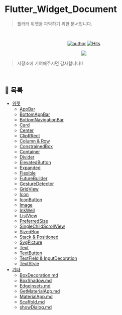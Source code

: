 # Flutter_Widget_Document
> 플러터 위젯을 파악하기 위한 문서입니다.

<br>

<div align=center>

[![author](https://img.shields.io/badge/author-youjeonghan-brightgreen.svg?style=flat-square)](https://github.com/youjeonghan)
[![Hits](https://hits.seeyoufarm.com/api/count/incr/badge.svg?url=https%3A%2F%2Fgithub.com%2Fyoujeonghan%2FFlutter_Widget_Document&count_bg=%2379C83D&title_bg=%23555555&icon=&icon_color=%23E7E7E7&title=hits&edge_flat=true)](https://hits.seeyoufarm.com)

<a href="https://github.com/youjeonghan/Flutter_Widget_Document/graphs/contributors"><img src="https://opencollective.com/Flutter_Widget_Document/contributors.svg?width=720"></a>

</div>

> 저장소에 기여해주시면 감사합니다!!

<br>

## 📑 목록

- [위젯](https://github.com/youjeonghan/Flutter_Widget_Document/tree/main/Widget)
  - [AppBar](https://github.com/youjeonghan/Flutter_Widget_Document/blob/main/Widget/AppBar.md)
  - [BottomAppBar](https://github.com/youjeonghan/Flutter_Widget_Document/blob/main/Widget/BottomAppBar.md)
  - [BottomNavigationBar](https://github.com/youjeonghan/Flutter_Widget_Document/blob/main/Widget/BottomNavigationBar.md)
  - [Card](https://github.com/youjeonghan/Flutter_Widget_Document/blob/main/Widget/Card.md)
  - [Center](https://github.com/youjeonghan/Flutter_Widget_Document/blob/main/Widget/Center.md)
  - [ClipRRect](https://github.com/youjeonghan/Flutter_Widget_Document/blob/main/Widget/ClipRRect.md)
  - [Column & Row](https://github.com/youjeonghan/Flutter_Widget_Document/blob/main/Widget/Column&Row.md)
  - [ConstrainedBox](https://github.com/youjeonghan/Flutter_Widget_Document/blob/main/Widget/ConstrainedBox.md)
  - [Container](https://github.com/youjeonghan/Flutter_Widget_Document/blob/main/WidgetContainer.md)
  - [Divider](https://github.com/youjeonghan/Flutter_Widget_Document/blob/main/Widget/Divider.md)
  - [ElevatedButton](https://github.com/youjeonghan/Flutter_Widget_Document/blob/main/Widget/ElevatedButton.md)
  - [Expanded](https://github.com/youjeonghan/Flutter_Widget_Document/blob/main/Widget/Expanded.md)
  - [Flexible](https://github.com/youjeonghan/Flutter_Widget_Document/blob/main/Widget/Flexible.md)
  - [FutureBuilder](https://github.com/youjeonghan/Flutter_Widget_Document/blob/main/Widget/FutureBuilder.md)
  - [GestureDetector](https://github.com/youjeonghan/Flutter_Widget_Document/blob/main/Widget/GestureDetector.md)
  - [GridView](https://github.com/youjeonghan/Flutter_Widget_Document/blob/main/Widget/GridView.md)
  - [Icon](https://github.com/youjeonghan/Flutter_Widget_Document/blob/main/Widget/Icon.md)
  - [IconButton](https://github.com/youjeonghan/Flutter_Widget_Document/blob/main/Widget/IconButton.md)
  - [Image](https://github.com/youjeonghan/Flutter_Widget_Document/blob/main/Widget/Image.md)
  - [InkWell](https://github.com/youjeonghan/Flutter_Widget_Document/blob/main/Widget/InkWell.md)
  - [ListView](https://github.com/youjeonghan/Flutter_Widget_Document/blob/main/Widget/ListView.md)
  - [PreferredSize](https://github.com/youjeonghan/Flutter_Widget_Document/blob/main/Widget/PreferredSize.md)
  - [SingleChildScrollView](https://github.com/youjeonghan/Flutter_Widget_Document/blob/main/Widget/SingleChildScrollView.md)
  - [SizedBox](https://github.com/youjeonghan/Flutter_Widget_Document/blob/main/Widget/SizedBox.md)
  - [Stack & Positioned](https://github.com/youjeonghan/Flutter_Widget_Document/blob/main/Widget/Stack&Positioned.md)
  - [SvgPicture](https://github.com/youjeonghan/Flutter_Widget_Document/blob/main/Widget/SvgPicture.md)
  - [Text](https://github.com/youjeonghan/Flutter_Widget_Document/blob/main/Widget/Text.md)
  - [TextButton](https://github.com/youjeonghan/Flutter_Widget_Document/blob/main/Widget/TextButton.md)
  - [TextField & InputDecoration](https://github.com/youjeonghan/Flutter_Widget_Document/blob/main/Widget/TextField&InputDecoration.md)
  - [TextStyle](https://github.com/youjeonghan/Flutter_Widget_Document/blob/main/Widget/TextStyle.md)
- [기타](https://github.com/youjeonghan/Flutter_Widget_Document/tree/main/Etc)
  - [BoxDecoration.md](https://github.com/youjeonghan/Flutter_Widget_Document/blob/main/Etc/BoxDecoration.md)
  - [BoxShadow.md](https://github.com/youjeonghan/Flutter_Widget_Document/blob/main/Etc/BoxShadow.md)
  - [EdgeInsets.md](https://github.com/youjeonghan/Flutter_Widget_Document/blob/main/Etc/EdgeInsets.md)
  - [GetMaterialApp.md](https://github.com/youjeonghan/Flutter_Widget_Document/blob/main/Etc/GetMaterialApp.md)
  - [MaterialApp.md](https://github.com/youjeonghan/Flutter_Widget_Document/blob/main/Etc/MaterialApp.md)
  - [Scaffold.md](https://github.com/youjeonghan/Flutter_Widget_Document/blob/main/Etc/Scaffold.md)
  - [showDialog.md](https://github.com/youjeonghan/Flutter_Widget_Document/blob/main/Etc/showDialog.md)


